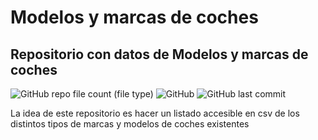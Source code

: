 # Modelos y marcas de coches
## Repositorio con datos de Modelos y marcas de coches
![GitHub repo file count (file type)](https://img.shields.io/github/directory-file-count/ReinoDeLeon/Modelos-y-marcas-de-coches) ![GitHub](https://img.shields.io/github/license/ReinoDeLeon/Modelos-y-marcas-de-coches) ![GitHub last commit](https://img.shields.io/github/last-commit/ReinoDeLeon/Modelos-y-marcas-de-coches)

La idea de este repositorio es hacer un listado accesible en csv de los distintos tipos de marcas y modelos de coches existentes
